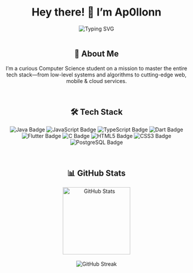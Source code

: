 <h1 align="center">Hey there! 👋 I’m Ap0llonn</h1>

<div align="center">
  <img src="https://readme-typing-svg.herokuapp.com?font=Fira+Code&weight=600&size=24&duration=3000&pause=1000&color=00D9FF&center=true&vCenter=true&width=500&lines=Computer+Science+Student;Future+Full+Stack+Developer;Always+Learning+%F0%9F%9A%80" alt="Typing SVG" />
</div>

<br>

<h2 align="center">📝 About Me</h2>
<p align="center">
  I’m a curious Computer Science student on a mission to master the entire tech stack—from low-level systems and algorithms to cutting-edge web, mobile & cloud services.  
</p>

<br>

<h2 align="center">🛠️ Tech Stack</h2>
<p align="center">
  <img src="https://img.shields.io/badge/-Java-red?style=for-the-badge&logo=java&logoColor=white" alt="Java Badge"/>
  <img src="https://img.shields.io/badge/JavaScript-F7DF1E?style=for-the-badge&logo=javascript&logoColor=black" alt="JavaScript Badge" />
  <img src="https://img.shields.io/badge/TypeScript-007ACC?style=for-the-badge&logo=typescript&logoColor=white" alt="TypeScript Badge" />
  <img src="https://img.shields.io/badge/Dart-0175C2?style=for-the-badge&logo=dart&logoColor=white" alt="Dart Badge" />
  <img src="https://img.shields.io/badge/Flutter-02569B?style=for-the-badge&logo=flutter&logoColor=white" alt="Flutter Badge" />
  <img src="https://img.shields.io/badge/C-00599C?style=for-the-badge&logo=c&logoColor=white" alt="C Badge" />
  <img src="https://img.shields.io/badge/HTML5-E34F26?style=for-the-badge&logo=html5&logoColor=white" alt="HTML5 Badge" />
  <img src="https://img.shields.io/badge/CSS3-1572B6?style=for-the-badge&logo=css3&logoColor=white" alt="CSS3 Badge" />
  <img src="https://img.shields.io/badge/-PostgreSQL-%23336791?style=for-the-badge&logo=postgresql&logoColor=white" alt="PostgreSQL Badge"/>
</p>

<br>

<h2 align="center">📊 GitHub Stats</h2>
<div align="center">
  <img height="180em" src="https://github-readme-stats.vercel.app/api?username=Ap0llonn&show_icons=true&theme=tokyonight&include_all_commits=true&count_private=true" alt="GitHub Stats"/>
</div>
<br>
<div align="center">
  <img src="https://github-readme-streak-stats.herokuapp.com/?user=Ap0llonn&theme=tokyonight" alt="GitHub Streak" />
</div>
